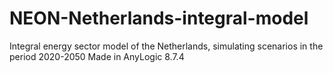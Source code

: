 # NEON-Netherlands-integral-model
Integral energy sector model of the Netherlands, simulating scenarios in the period 2020-2050 
Made in AnyLogic 8.7.4

